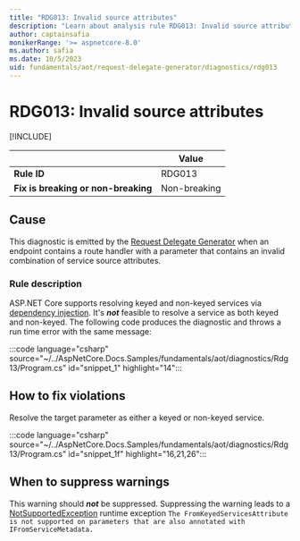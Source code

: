 ```yaml
---
title: "RDG013: Invalid source attributes"
description: "Learn about analysis rule RDG013: Invalid source attributes"
author: captainsafia
monikerRange: '>= aspnetcore-8.0'
ms.author: safia
ms.date: 10/5/2023
uid: fundamentals/aot/request-delegate-generator/diagnostics/rdg013
---
```

# RDG013: Invalid source attributes

[!INCLUDE[](~/includes/not-latest-version.md)]

| | Value |
|-|-|
| **Rule ID** |RDG013|
| **Fix is breaking or non-breaking** |Non-breaking|

## Cause

This diagnostic is emitted by the [Request Delegate Generator](/aspnet/core/fundamentals/aot/request-delegate-generator/rdg) when an endpoint contains a route handler with a parameter that contains an invalid combination of service source attributes.

### Rule description

ASP.NET Core supports resolving keyed and non-keyed services via [dependency injection](xref:fundamentals/dependency-injection). It's ***not*** feasible to resolve a service as both keyed and non-keyed. The following code  produces the diagnostic and throws a run time error with the same message:

:::code language="csharp" source="~/../AspNetCore.Docs.Samples/fundamentals/aot/diagnostics/Rdg13/Program.cs" id="snippet_1" highlight="14":::

## How to fix violations

Resolve the target parameter as either a keyed or non-keyed service.

:::code language="csharp" source="~/../AspNetCore.Docs.Samples/fundamentals/aot/diagnostics/Rdg13/Program.cs" id="snippet_1f" highlight="16,21,26":::

## When to suppress warnings

This warning should ***not*** be suppressed. Suppressing the warning leads to a [NotSupportedException](/dotnet/api/system.notsupportedexception) runtime exception `The FromKeyedServicesAttribute is not supported on parameters that are also annotated with IFromServiceMetadata.`
